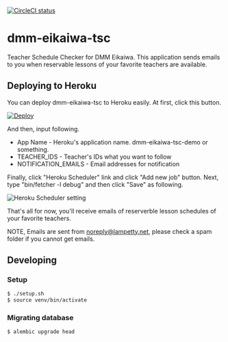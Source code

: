 [![CircleCI status](https://img.shields.io/circleci/project/oinume/dmm-eikaiwa-tsc.svg)](https://circleci.com/gh/oinume/dmm-eikaiwa-tsc)

# dmm-eikaiwa-tsc

Teacher Schedule Checker for DMM Eikaiwa. This application sends emails to you when  reservable lessons of your favorite teachers are available.

## Deploying to Heroku

You can deploy dmm-eikaiwa-tsc to Heroku easily. At first, click this button.

[![Deploy](https://www.herokucdn.com/deploy/button.svg)](https://heroku.com/deploy)

And then, input following.

* App Name - Heroku's application name. dmm-eikaiwa-tsc-demo or something.
* TEACHER_IDS - Teacher's IDs what you want to follow
* NOTIFICATION_EMAILS - Email addresses for notification

Finally, click "Heroku Scheduler" link and click "Add new job" button. Next, type "bin/fetcher -l debug" and then click "Save" as following.

![Heroku Scheduler setting](/../master/doc/heroku_scheduler.png?raw=true "Heroku Scheduler setting")

That's all for now, you'll receive emails of reserverble lesson schedules of your favorite teachers.

NOTE, Emails are sent from noreply@lampetty.net, please check a spam folder if you cannot get emails.

## Developing

### Setup

```bash
$ ./setup.sh
$ source venv/bin/activate
```

### Migrating database

```bash
$ alembic upgrade head
```

